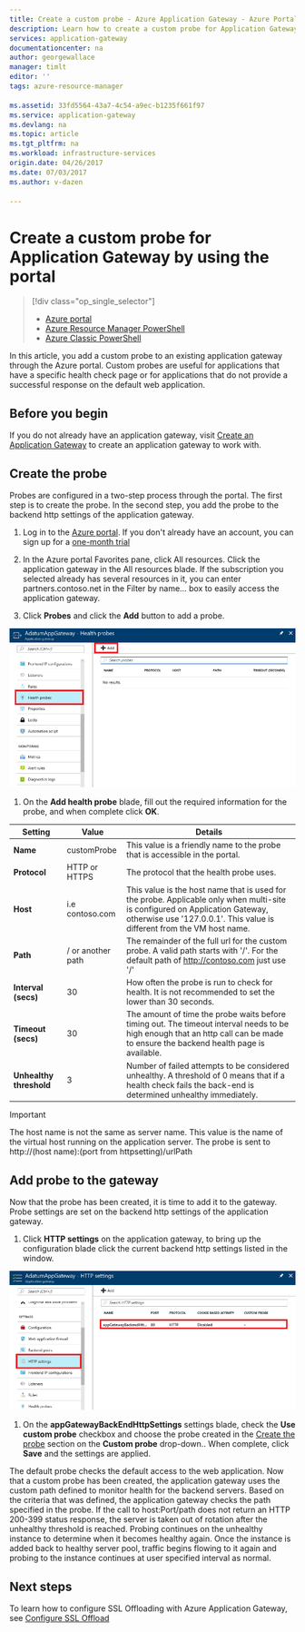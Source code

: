 ```yaml
---
title: Create a custom probe - Azure Application Gateway - Azure Portal | Azure
description: Learn how to create a custom probe for Application Gateway by using the portal
services: application-gateway
documentationcenter: na
author: georgewallace
manager: timlt
editor: ''
tags: azure-resource-manager

ms.assetid: 33fd5564-43a7-4c54-a9ec-b1235f661f97
ms.service: application-gateway
ms.devlang: na
ms.topic: article
ms.tgt_pltfrm: na
ms.workload: infrastructure-services
origin.date: 04/26/2017
ms.date: 07/03/2017
ms.author: v-dazen

---
```

# Create a custom probe for Application Gateway by using the portal

> [!div class="op_single_selector"]
> * [Azure portal](application-gateway-create-probe-portal.md)
> * [Azure Resource Manager PowerShell](application-gateway-create-probe-ps.md)
> * [Azure Classic PowerShell](application-gateway-create-probe-classic-ps.md)

In this article, you add a custom probe to an existing application gateway through the Azure portal. Custom probes are useful for applications that have a specific health check page or for applications that do not provide a successful response on the default web application.

## Before you begin

If you do not already have an application gateway, visit [Create an Application Gateway](application-gateway-create-gateway-portal.md) to create an application gateway to work with.

## <a name="createprobe"></a>Create the probe

Probes are configured in a two-step process through the portal. The first step is to create the probe. In the second step, you add the probe to the backend http settings of the application gateway.

1. Log in to the [Azure portal](https://portal.azure.cn). If you don't already have an account, you can sign up for a [one-month trial](https://www.azure.cn/pricing/1rmb-trial)

1. In the Azure portal Favorites pane, click All resources. Click the application gateway in the All resources blade. If the subscription you selected already has several resources in it, you can enter partners.contoso.net in the Filter by name… box to easily access the application gateway.

1. Click **Probes** and click the **Add** button to add a probe.

  ![Add Probe blade with information filled out][1]

1. On the **Add health probe** blade, fill out the required information for the probe, and when complete click **OK**.

  |**Setting** | **Value** | **Details**|
  |---|---|---|
  |**Name**|customProbe|This value is a friendly name to the probe that is accessible in the portal.|
  |**Protocol**|HTTP or HTTPS | The protocol that the health probe uses.|
  |**Host**|i.e contoso.com|This value is the host name that is used for the probe. Applicable only when multi-site is configured on Application Gateway, otherwise use '127.0.0.1'. This value is different from the VM host name.|
  |**Path**|/ or another path|The remainder of the full url for the custom probe. A valid path starts with '/'. For the default path of http://contoso.com just use '/' |
  |**Interval (secs)**|30|How often the probe is run to check for health. It is not recommended to set the lower than 30 seconds.|
  |**Timeout (secs)**|30|The amount of time the probe waits before timing out. The timeout interval needs to be high enough that an http call can be made to ensure the backend health page is available.|
  |**Unhealthy threshold**|3|Number of failed attempts to be considered unhealthy. A threshold of 0 means that if a health check fails the back-end is determined unhealthy immediately.|

  > [!IMPORTANT]
  > The host name is not the same as server name. This value is the name of the virtual host running on the application server. The probe is sent to http://(host name):(port from httpsetting)/urlPath

## Add probe to the gateway

Now that the probe has been created, it is time to add it to the gateway. Probe settings are set on the backend http settings of the application gateway.

1. Click **HTTP settings** on the application gateway, to bring up the configuration blade click the current backend http settings listed in the window.

  ![https settings window][2]

1. On the **appGatewayBackEndHttpSettings** settings blade, check the **Use custom probe** checkbox and choose the probe created in the [Create the probe](#createprobe) section on the **Custom probe** drop-down..
When complete, click **Save** and the settings are applied.

The default probe checks the default access to the web application. Now that a custom probe has been created, the application gateway uses the custom path defined to monitor health for the backend servers. Based on the criteria that was defined, the application gateway checks the path specified in the probe. If the call to host:Port/path does not return an HTTP 200-399 status response, the server is taken out of rotation after the unhealthy threshold is reached. Probing continues on the unhealthy instance to determine when it becomes healthy again. Once the instance is added back to healthy server pool, traffic begins flowing to it again and probing to the instance continues at user specified interval as normal.

## Next steps

To learn how to configure SSL Offloading with Azure Application Gateway, see [Configure SSL Offload](application-gateway-ssl-portal.md)

[1]: ./media/application-gateway-create-probe-portal/figure1.png
[2]: ./media/application-gateway-create-probe-portal/figure2.png
